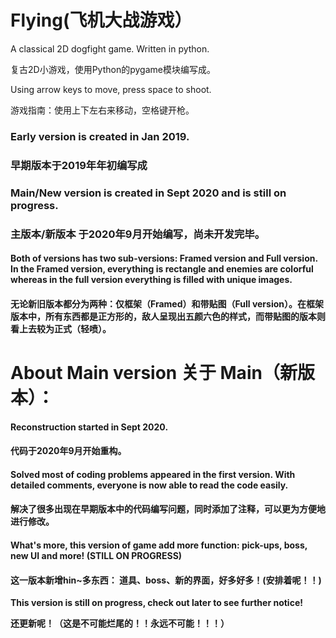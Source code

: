 # Flying(飞机大战游戏）
A classical 2D dogfight game. Written in python.

复古2D小游戏，使用Python的pygame模块编写成。

Using arrow keys to move, press space to shoot.

游戏指南：使用上下左右来移动，空格键开枪。

### **Early version is created in Jan 2019.**
### **早期版本于2019年年初编写成**
### **Main/New version is created in Sept 2020 and is still on progress.**
### **主版本/新版本 于2020年9月开始编写，尚未开发完毕。**

#### Both of versions has two sub-versions: Framed version and Full version. In the Framed version, everything is rectangle and enemies are colorful whereas in the full version everything is filled with unique images.
#### 无论新旧版本都分为两种：仅框架（Framed）和带贴图（Full version）。在框架版本中，所有东西都是正方形的，敌人呈现出五颜六色的样式，而带贴图的版本则看上去较为正式（轻喷）。


# About Main version 关于 Main（新版本）：
#### Reconstruction started in Sept 2020.
#### 代码于2020年9月开始重构。
#### Solved most of coding problems appeared in the first version. With detailed comments, everyone is now able to read the code easily.
#### 解决了很多出现在早期版本中的代码编写问题，同时添加了注释，可以更为方便地进行修改。

#### What's more, this version of game add more function: pick-ups, boss, new UI and more! (STILL ON PROGRESS)
#### 这一版本新增hin~多东西： 道具、boss、新的界面，好多好多！(安排着呢！！)

**This version is still on progress, check out later to see further notice!**

**还更新呢！（这是不可能烂尾的！！永远不可能！！！）**

